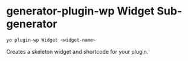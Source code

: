 # generator-plugin-wp Widget Sub-generator

```bash
yo plugin-wp Widget <widget-name>
```

Creates a skeleton widget and shortcode for your plugin.
